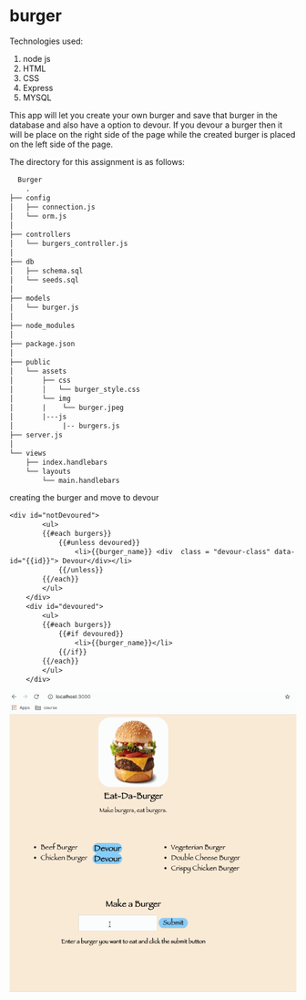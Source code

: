 # burger

Technologies used:
1. node js
2. HTML
3. CSS
4. Express
5. MYSQL

This app will let you create your own burger and save that burger in the database and also have a option to devour. If you devour a burger then it will be place on the right side of the page while the created burger is placed on the left side of the page.

The directory for this assignment is as follows:
```
  Burger
    .
├── config
│   ├── connection.js
│   └── orm.js
│ 
├── controllers
│   └── burgers_controller.js
│
├── db
│   ├── schema.sql
│   └── seeds.sql
│
├── models
│   └── burger.js
│ 
├── node_modules
│ 
├── package.json
│
├── public
│   └── assets
│       ├── css
│       │   └── burger_style.css
│       └── img
│       |    └── burger.jpeg
│       |---js
│            |-- burgers.js
├── server.js
│
└── views
    ├── index.handlebars
    └── layouts
        └── main.handlebars
  ```
creating the burger and move to devour 

    <div id="notDevoured">
            <ul>
            {{#each burgers}}
                {{#unless devoured}}
                    <li>{{burger_name}} <div  class = "devour-class" data-id="{{id}}"> Devour</div></li>
                {{/unless}}
            {{/each}}
            </ul>
        </div>
        <div id="devoured">
            <ul>
            {{#each burgers}}
                {{#if devoured}}
                    <li>{{burger_name}}</li>
                {{/if}}
            {{/each}}
            </ul>
        </div>
![gif](./burger.gif)